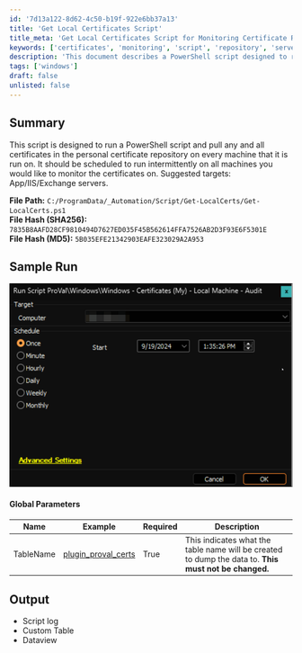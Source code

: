 ```yaml
---
id: '7d13a122-8d62-4c50-b19f-922e6bb37a13'
title: 'Get Local Certificates Script'
title_meta: 'Get Local Certificates Script for Monitoring Certificate Repositories'
keywords: ['certificates', 'monitoring', 'script', 'repository', 'servers']
description: 'This document describes a PowerShell script designed to retrieve all certificates from the personal certificate repository on specified machines. It is recommended for use on App, IIS, and Exchange servers and should be scheduled for regular execution to monitor certificate status effectively.'
tags: ['windows']
draft: false
unlisted: false
---
```

## Summary

This script is designed to run a PowerShell script and pull any and all certificates in the personal certificate repository on every machine that it is run on. It should be scheduled to run intermittently on all machines you would like to monitor the certificates on. Suggested targets: App/IIS/Exchange servers.

**File Path:** `C:/ProgramData/_Automation/Script/Get-LocalCerts/Get-LocalCerts.ps1`  
**File Hash (SHA256):** `7835B8AAFD28CF9810494D7627ED035F45B562614FFA7526AB2D3F93E6F5301E`  
**File Hash (MD5):** `5B035EFE21342903EAFE323029A2A953`

## Sample Run

![Sample Run](../../../static/img/Windows---Certificates-(My)---Local-Machine---Audit/image_1.png)

#### Global Parameters

| Name      | Example                                                                 | Required | Description                                                                                                                                         |
|-----------|-------------------------------------------------------------------------|----------|-----------------------------------------------------------------------------------------------------------------------------------------------------|
| TableName | [plugin_proval_certs](https://proval.itglue.com/5078775/docs/9262931) | True     | This indicates what the table name will be created to dump the data to. **This must not be changed.**                                            |

## Output

- Script log
- Custom Table
- Dataview












